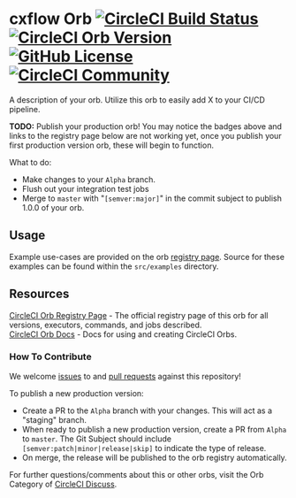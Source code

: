 # cxflow Orb [![CircleCI Build Status](https://circleci.com/gh/checkmarx-ts/checkmarx-cxflow-orb.svg?style=shield "CircleCI Build Status")](https://circleci.com/gh/checkmarx-ts/checkmarx-cxflow-orb) [![CircleCI Orb Version](https://img.shields.io/badge/endpoint.svg?url=https://badges.circleci.io/orb/checkmarx-ts/cxflow)](https://circleci.com/orbs/registry/orb/checkmarx-ts/cxflow) [![GitHub License](https://img.shields.io/badge/license-MIT-lightgrey.svg)](https://raw.githubusercontent.com/checkmarx-ts/checkmarx-cxflow-orb/master/LICENSE) [![CircleCI Community](https://img.shields.io/badge/community-CircleCI%20Discuss-343434.svg)](https://discuss.circleci.com/c/ecosystem/orbs)

A description of your orb. Utilize this orb to easily add X to your CI/CD pipeline.

**TODO:**
Publish your production orb! You may notice the badges above and links to the registry page below are not working yet, once you publish your first production version orb, these will begin to function.

What to do:
* Make changes to your `Alpha` branch.
* Flush out your integration test jobs
* Merge to `master` with "`[semver:major]`" in the commit subject to publish 1.0.0 of your orb.


## Usage

Example use-cases are provided on the orb [registry page](https://circleci.com/orbs/registry/orb/checkmarx-ts/cxflow#usage-examples). Source for these examples can be found within the `src/examples` directory.


## Resources

[CircleCI Orb Registry Page](https://circleci.com/orbs/registry/orb/checkmarx-ts/cxflow) - The official registry page of this orb for all versions, executors, commands, and jobs described.  
[CircleCI Orb Docs](https://circleci.com/docs/2.0/orb-intro/#section=configuration) - Docs for using and creating CircleCI Orbs.  

### How To Contribute

We welcome [issues](https://github.com/checkmarx-ts/checkmarx-cxflow-orb/issues) to and [pull requests](https://github.com/checkmarx-ts/checkmarx-cxflow-orb/pulls) against this repository!

To publish a new production version:
* Create a PR to the `Alpha` branch with your changes. This will act as a "staging" branch.
* When ready to publish a new production version, create a PR from `Alpha` to `master`. The Git Subject should include `[semver:patch|minor|release|skip]` to indicate the type of release.
* On merge, the release will be published to the orb registry automatically.

For further questions/comments about this or other orbs, visit the Orb Category of [CircleCI Discuss](https://discuss.circleci.com/c/orbs).